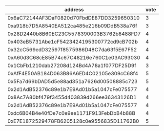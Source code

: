 address|vote|timestamp|signature
---|---|---|---
0x6aC72144AF3DaF0820d70FbdDE87DD3259650310|3|1613490930|0x0016bdca9943e9cef670e4a9f78ed32064589203a3066514f16778ee057aa11e4e0fabf3ae68ecfe5dfb93e0400717dc94a1bafea1c98a484a2600f9eb118f431c
0xa918b7D5A8540EA512ca485e216b09DdB538a76f|3|1613511084|0x1e3ed5fda1027b17c2d0aef23d4cbd373108fc7ddd5393627207e34046184de0349ae34ffd8d966292a59f2fb55e4d562752910df31bec7d3b5c91d7a95871b01b
0x28D2440b8B60EC23C5578390003B3762b8488FD7|4|1613520385|0xb1e1f5b869c401b87a0ab12f76cc7fab7430ba06194f98eb50e4b919baeb0330129a1c5a8eb318d36c03bcdb82380456a9d2e498d2867d3bdc2396c78c2148f71c
0x403eB5731Abe1cF5423424195300772cd9cB702b|4|1613520441|0x0c795ed89e769a45069e7db9c575de46da7f296329f4fa091d7d115c7e19289b47c8c6b15c77e33c7307d68c8c2bf19461f5889b7e55e4cf042755829caf1cf41b
0x32cC569edD32597f8575986D48C7da63f5E67F52|4|1613527395|0x1d4cbf47ec6f41fcd6adbbcb7020ae730499807600f5c0c6ce07b9a9dc6430b840d520a82b2b4ca1ca24b11f1d220824d9aa5b1ad4074013a09ce7db451be4411c
0xA60d3C68cE85B74c67C48216e760C1e03AC93030|4|1613528199|0x030e1270aa3c92c72a8163967bf2901c284a175fe3402fbbee7843ab2965be6f201bc9d9a3c2517bea57bc8ba28a3de1bca41e565a48f797f5a9b946f2c719481c
0x1CbFb1210dab27208d124Bd4A78a1f077DF25D9f|3|1613536132|0x01c4919dfa31600904d686e4888ade6c0c6245028a34c2f09211aba2a4fa6a5c7385588ac66318378b8f0a49021a7f9c0e8c3d9067586edb4ec838672e0843031c
0xAfF4E50AB184D063B86A6ED4C02105e309cC68f4|5|1613549866|0x01299a07eeca349c3f7d5e138f1ee0c61977ba8ad667ea04476c40460995465d559d0c67fbb95e5d9c92b586f939c9811099962e5275737d2918aee9670232fa1c
0x5Fa7d69bDAD5d5e88ad351a7626d00508885c723|5|1613552943|0xc5f22f2909f1e66f46bfa8356528323b409ed05cd3af66c778a1bf6f31f331460a85c57d6791dd8d534bff6338e698c3f29d1382380c12d513265d1d6cdf1e021b
0x2d1AdB52376c89e1b7E9Ad01b5a1047cFe075577|4|1613554061|0xda3cdb9eb33cd31dbcf03bf3a9644f37e3dbaded2a990f7647e51ea975389723289f55b755d7914392170da33be10be9050458b8abc68d28c9f60e93246d94511c
0x8Ac7A80bf479f3455d403839d266ee36343126D1|4|1613554125|0xced356f60139dbb4a9fcb9e4497bcfbbdfa3d9d15d4432f031d3381ec844f91a2fc8a9792fef0f22fb7c64c00b64a1a449c55c3171d9d158ae5898d3eb47ba001c
0x2d1AdB52376c89e1b7E9Ad01b5a1047cFe075577|4|1613554189|0x9ef680b082338c2e898e7aa770d7250fec9b60b36ad92212fdbf7ed4d8ab5cd76556aec65da7d610c105631a77b87705c05a7efedb40ed852ea00f550c8904951b
0xdc6B04B4e40fDe7c0e9ee1171F913FebDbB4b88B|4|1613559887|0x4ece3fc9975df9ea59bb43a2dc96db729f1287358b81d8ff9458a8640cbb73e7385ed734abb99594118e5072351a0480cf7a04a9944c77837e2fefb3502f4eb91c
0xE7E1872529478FB6205128c0e9556835D11762B0|5|1613561813|0x7451d430e86c7f9f81b848684037d2856be027d299dc09095663c7195b9d01324be8bfb44d78fc46d33275777bff0cd74e947daba619006b6d9c108a0b90350d1c